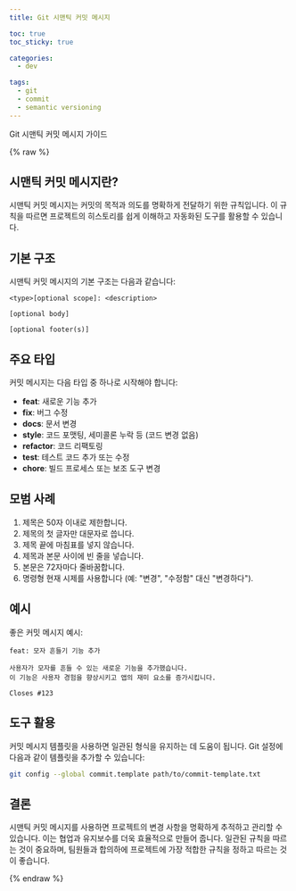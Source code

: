 ```yaml
---
title: Git 시맨틱 커밋 메시지 

toc: true
toc_sticky: true

categories:
  - dev

tags:
  - git
  - commit
  - semantic versioning
---
```


Git 시맨틱 커밋 메시지 가이드

{% raw %}

## 시맨틱 커밋 메시지란?

시맨틱 커밋 메시지는 커밋의 목적과 의도를 명확하게 전달하기 위한 규칙입니다. 이 규칙을 따르면 프로젝트의 히스토리를 쉽게 이해하고 자동화된 도구를 활용할 수 있습니다.

## 기본 구조

시맨틱 커밋 메시지의 기본 구조는 다음과 같습니다:

```
<type>[optional scope]: <description>

[optional body]

[optional footer(s)]
```

## 주요 타입

커밋 메시지는 다음 타입 중 하나로 시작해야 합니다:

- **feat**: 새로운 기능 추가
- **fix**: 버그 수정
- **docs**: 문서 변경
- **style**: 코드 포맷팅, 세미콜론 누락 등 (코드 변경 없음)
- **refactor**: 코드 리팩토링
- **test**: 테스트 코드 추가 또는 수정
- **chore**: 빌드 프로세스 또는 보조 도구 변경

## 모범 사례

1. 제목은 50자 이내로 제한합니다.
2. 제목의 첫 글자만 대문자로 씁니다.
3. 제목 끝에 마침표를 넣지 않습니다.
4. 제목과 본문 사이에 빈 줄을 넣습니다.
5. 본문은 72자마다 줄바꿈합니다.
6. 명령형 현재 시제를 사용합니다 (예: "변경", "수정함" 대신 "변경하다").

## 예시

좋은 커밋 메시지 예시:

```
feat: 모자 흔들기 기능 추가

사용자가 모자를 흔들 수 있는 새로운 기능을 추가했습니다.
이 기능은 사용자 경험을 향상시키고 앱의 재미 요소를 증가시킵니다.

Closes #123
```

## 도구 활용

커밋 메시지 템플릿을 사용하면 일관된 형식을 유지하는 데 도움이 됩니다. Git 설정에 다음과 같이 템플릿을 추가할 수 있습니다:

```bash
git config --global commit.template path/to/commit-template.txt
```

## 결론

시맨틱 커밋 메시지를 사용하면 프로젝트의 변경 사항을 명확하게 추적하고 관리할 수 있습니다. 이는 협업과 유지보수를 더욱 효율적으로 만들어 줍니다. 일관된 규칙을 따르는 것이 중요하며, 팀원들과 합의하에 프로젝트에 가장 적합한 규칙을 정하고 따르는 것이 좋습니다.


{% endraw %}